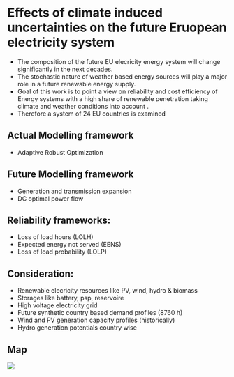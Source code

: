# Effects of climate induced uncertainties on the future Eruopean electricity system

* The composition of the future EU elecricity energy system will change significantly in the next decades.
* The stochastic nature of weather based energy sources will play a major role in a future renewable energy supply. 
* Goal of this work is to point a view on reliability and cost efficiency of Energy systems with a high share of renewable penetration taking climate and weather conditions into account .
* Therefore a system of 24 EU countries is examined 


## Actual Modelling framework
- Adaptive Robust Optimization

## Future Modelling framework
- Generation and transmission expansion
- DC optimal power flow

## Reliability frameworks:
- Loss of load hours (LOLH)
- Expected energy not served (EENS)
- Loss of load probability (LOLP)

## Consideration: 
- Renewable elecricity resources like PV, wind, hydro & biomass
- Storages like battery, psp, reservoire
- High voltage electricity grid
- Future synthetic country based demand profiles (8760 h)
- Wind and PV generation capacity profiles (historically)
- Hydro generation potentials country wise



## Map 
![](https://github.com/bernemax/Quant.-Reliability-Energy-Systems/blob/main/NTC_node_model/Pictures/Europe18.png)



